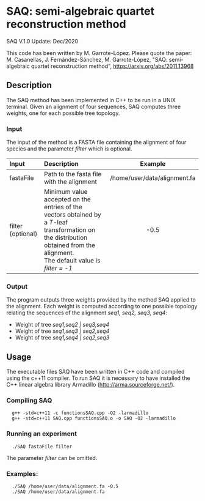 # SAQ: semi-algebraic quartet reconstruction method

SAQ V.1.0
Update: Dec/2020

This code has been written by M. Garrote-López. 
Please quote the paper: M. Casanellas, J. Fernández-Sánchez, M. Garrote-López, "SAQ: semi-algebraic quartet reconstruction method", https://arxiv.org/abs/2011.13968

## Description
The SAQ method has been implemented in C++ to be run in a UNIX terminal. Given an alignment of four sequences, SAQ computes three weights, one for each possible tree topology. 


### Input

The input of the method is a FASTA file containing the alignment of four species and the parameter _filter_ which is optional.


| Input | Description | Example |
|:------------- |:------------- | :-----: |
| fastaFile | Path to the fasta file with the alignment | /home/user/data/alignment.fa |
| filter (optional)| Minimum value accepted on the entries of the vectors obtained by a _T_-leaf transformation on the distribution obtained from the alignment. <br /> The default value is _filter = -1_ | -0.5 |


### Output

The program outputs three weights provided by the method SAQ applied to the alignment. Each weight is computed according to one possible topology relating the sequences of the alignment _seq1, seq2, seq3, seq4_:

* Weight of tree _seq1,seq2 | seq3,seq4_
* Weight of tree _seq1,seq3 | seq2,seq4_
* Weight of tree _seq1,seq4 | seq2,seq3_ 


## Usage 

The executable files SAQ have been written in C++ code and compiled using the c++11 compiler. To run SAQ it is necessary to have installed the C++ linear algebra library Armadillo (http://arma.sourceforge.net/). 

### Compiling SAQ
```
  g++ -std=c++11 -c functionsSAQ.cpp -O2 -larmadillo
  g++ -std=c++11 SAQ.cpp functionsSAQ.o -o SAQ -O2 -larmadillo
```
    
### Running an experiment
```
  ./SAQ fastaFile filter
```
The parameter _filter_ can be omitted. 

### Examples:
```
  ./SAQ /home/user/data/alignment.fa -0.5
  ./SAQ /home/user/data/alignment.fa
```
